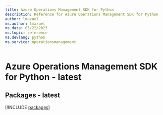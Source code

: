 ```yaml
---
title: Azure Operations Management SDK for Python
description: Reference for Azure Operations Management SDK for Python
author: lmazuel
ms.author: lmazuel
ms.data: 03/22/2023
ms.topic: reference
ms.devlang: python
ms.service: operationsmanagement
---
```

# Azure Operations Management SDK for Python - latest
## Packages - latest
[!INCLUDE [packages](operations-management-index.md)]